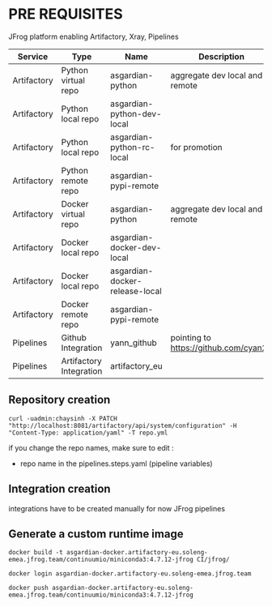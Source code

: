 # PRE REQUISITES

JFrog platform enabling Artifactory, Xray, Pipelines

| Service | Type | Name | Description | 
| ----------- | ----------- |----------- | ----------- |
| Artifactory | Python virtual repo | asgardian-python | aggregate  dev local and remote | 
| Artifactory | Python local repo   | asgardian-python-dev-local | | 
| Artifactory | Python local repo   | asgardian-python-rc-local | for promotion | 
| Artifactory | Python remote repo  | asgardian-pypi-remote | | 
| Artifactory | Docker virtual repo | asgardian-python | aggregate  dev local and remote | 
| Artifactory | Docker local repo   | asgardian-docker-dev-local | | 
| Artifactory | Docker local repo   | asgardian-docker-release-local | | 
| Artifactory | Docker remote repo  | asgardian-pypi-remote | | 
| Pipelines   | Github Integration | yann_github | pointing to https://github.com/cyan21 |
| Pipelines   | Artifactory Integration | artifactory_eu | |

## Repository creation

````
curl -uadmin:chaysinh -X PATCH "http://localhost:8081/artifactory/api/system/configuration" -H "Content-Type: application/yaml" -T repo.yml
````

if you change the repo names, make sure to edit : 
* repo name in the pipelines.steps.yaml (pipeline variables)


## Integration creation

integrations have to be created manually for now JFrog pipelines

## Generate a custom runtime image

````
docker build -t asgardian-docker.artifactory-eu.soleng-emea.jfrog.team/continuumio/miniconda3:4.7.12-jfrog CI/jfrog/

docker login asgardian-docker.artifactory-eu.soleng-emea.jfrog.team

docker push asgardian-docker.artifactory-eu.soleng-emea.jfrog.team/continuumio/miniconda3:4.7.12-jfrog 
````